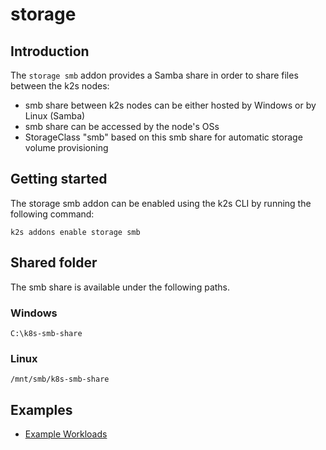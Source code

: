 <!--
SPDX-FileCopyrightText: © 2023 Siemens Healthcare GmbH

SPDX-License-Identifier: MIT
-->

# storage

## Introduction

The `storage smb` addon provides a Samba share in order to share files between the k2s nodes:

- smb share between k2s nodes can be either hosted by Windows or by Linux (Samba)
- smb share can be accessed by the node's OSs
- StorageClass "smb" based on this smb share for automatic storage volume provisioning

## Getting started

The storage smb addon can be enabled using the k2s CLI by running the following command:
```
k2s addons enable storage smb
```

## Shared folder

The smb share is available under the following paths.

### Windows

```
C:\k8s-smb-share
```

### Linux
```
/mnt/smb/k8s-smb-share
```
  
## Examples
- [Example Workloads](../../../k2s/test/e2e/addons/storage/workloads/)

